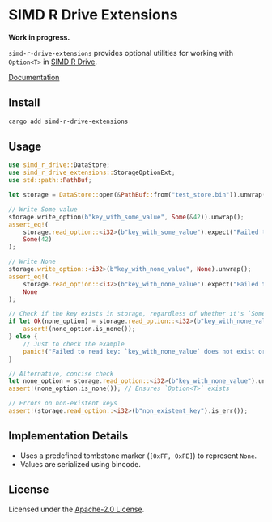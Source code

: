 # SIMD R Drive Extensions

**Work in progress.**

`simd-r-drive-extensions` provides optional utilities for working with `Option<T>` in [SIMD R Drive](https://crates.io/crates/simd-r-drive).

[Documentation](https://docs.rs/simd-r-drive-extensions/latest/simd_r_drive_extensions/)

## Install

```sh
cargo add simd-r-drive-extensions
```

## Usage

```rust
use simd_r_drive::DataStore;
use simd_r_drive_extensions::StorageOptionExt;
use std::path::PathBuf;

let storage = DataStore::open(&PathBuf::from("test_store.bin")).unwrap();

// Write Some value
storage.write_option(b"key_with_some_value", Some(&42)).unwrap();
assert_eq!(
    storage.read_option::<i32>(b"key_with_some_value").expect("Failed to read key1"),
    Some(42)
);

// Write None
storage.write_option::<i32>(b"key_with_none_value", None).unwrap();
assert_eq!(
    storage.read_option::<i32>(b"key_with_none_value").expect("Failed to read key2"),
    None
);

// Check if the key exists in storage, regardless of whether it's `Some` or `None`
if let Ok(none_option) = storage.read_option::<i32>(b"key_with_none_value") {
    assert!(none_option.is_none());
} else {
    // Just to check the example
    panic!("Failed to read key: `key_with_none_value` does not exist or read error occurred.");
}

// Alternative, concise check
let none_option = storage.read_option::<i32>(b"key_with_none_value").unwrap();
assert!(none_option.is_none()); // Ensures `Option<T>` exists

// Errors on non-existent keys
assert!(storage.read_option::<i32>(b"non_existent_key").is_err());

```

## Implementation Details

- Uses a predefined tombstone marker (`[0xFF, 0xFE]`) to represent `None`.
- Values are serialized using bincode.

## License

Licensed under the [Apache-2.0 License](LICENSE).
